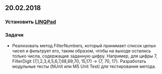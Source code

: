 ## 20.02.2018

### Установить [LINQPad](http://www.linqpad.net/)

###  Задачи
- Реализовать метод FilterNumbers, который принимает список целых чисел и фильтрует его, таким образом, чтобы на выходе остались только числа, содержащие заданную цифру. Например, для цифры 7, FilterDigit (7,1,2,3,4,5,6,7,68,69,70, 15,17) -> {7, 70, 17}. Разработать модульные тесты (NUnit или MS Unit Test) для тестирования метода. 


